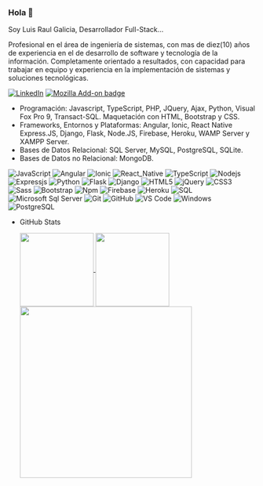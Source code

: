 ### Hola 👋

Soy Luis Raul Galicia, Desarrollador Full-Stack...

Profesional en el área de ingeniería de sistemas, con mas de diez(10) años de experiencia en el de desarrollo de software y tecnología de la información. Completamente orientado a resultados, con capacidad para trabajar en equipo y experiencia en la implementación de sistemas y soluciones tecnológicas.

<a href="https://www.linkedin.com/in/luis-raul-galicia-lugo" target="_blank"><img src="https://img.shields.io/badge/LinkedIn-%230077B5.svg?&style=flat-square&logo=linkedin&logoColor=white" alt="LinkedIn"></a>
<a href="https://luisgaliciadev.web.app/#/home" target="_blank"><img alt="Mozilla Add-on badge" src="https://img.shields.io/badge/web"></a>

-	Programación: Javascript, TypeScript, PHP, JQuery, Ajax, Python, Visual Fox Pro 9, Transact-SQL. Maquetación con HTML, Bootstrap y CSS.
-	Frameworks, Entornos y Plataformas: Angular, Ionic, React Native Express.JS, Django, Flask, Node.JS, Firebase, Heroku, WAMP Server y XAMPP Server.
-	Bases de Datos Relacional: SQL Server, MySQL, PostgreSQL, SQLite.
-	Bases de Datos no Relacional: MongoDB.

![JavaScript](https://img.shields.io/badge/-JavaScript-%23F7DF1C?style=flat-square&logo=javascript&logoColor=000000&labelColor=%23F7DF1C&color=%23FFCE5A)
![Angular](https://img.shields.io/badge/-Angular-%23E44D27?style=flat-square&logo=angular&logoColor=ffffff)
![Ionic](https://img.shields.io/badge/-Ionic-3776AB?style=flat-square&logo=ionic&logoColor=ffffff)
![React_Native](https://img.shields.io/badge/-React_Native-%23000000?style=flat-square&logo=React&logoColor=00D8FD)
![TypeScript](https://img.shields.io/badge/-TypeScript-000000?style=flat&logo=typescript)
![Nodejs](https://img.shields.io/badge/-Nodejs-339933?style=flat-square&logo=Node.js&logoColor=ffffff)
![Expressjs](https://img.shields.io/badge/Express-JS-yellow)
![Python](http://img.shields.io/badge/-Python-3776AB?style=flat-square&logo=python&logoColor=ffffff)
![Flask](https://img.shields.io/badge/-Flask-222222?style=flat&logo=Flask)
![Django](https://img.shields.io/badge/-Django-339933?style=flat-square&logo=django&logoColor=ffffff)
![HTML5](https://img.shields.io/badge/-HTML5-%23E44D27?style=flat-square&logo=html5&logoColor=ffffff)
![jQuery](https://img.shields.io/badge/-jQuery-222222?style=flat&logo=jQuery&logoColor=0769AD)
![CSS3](https://img.shields.io/badge/-CSS3-%231572B6?style=flat-square&logo=css3)
![Sass](https://img.shields.io/badge/-Sass-%23CC6699?style=flat-square&logo=sass&logoColor=ffffff)
![Bootstrap](https://img.shields.io/badge/-Bootstrap-563D7C?style=flat-square&logo=Bootstrap)
![Npm](https://img.shields.io/badge/-npm-CB3837?style=flat-square&logo=npm)
![Firebase](https://img.shields.io/badge/-Firebase-FFCA28?style=flat-square&logo=firebase&logoColor=ffffff)
![Heroku](https://img.shields.io/badge/-Heroku-%23F05032?style=flat-square&logo=heroku&logoColor=%23ffffff)
![SQL](https://img.shields.io/badge/-SQL-000000?style=flat&logo=postgresql)
![Microsoft Sql Server](https://img.shields.io/badge/-Sql%20Server-CC2927?style=flat-square&logo=microsoft-sql-server&logoColor=ffffff)
![Git](https://img.shields.io/badge/-Git-%23F05032?style=flat-square&logo=git&logoColor=%23ffffff)
![GitHub](https://img.shields.io/badge/-GitHub-181717?style=flat-square&logo=github)
![VS Code](http://img.shields.io/badge/-VS%20Code-007ACC?style=flat-square&logo=visual-studio-code&logoColor=ffffff)
![Windows](http://img.shields.io/badge/-Windows-0078D6?style=flat-square&logo=windows&logoColor=ffffff)
![PostgreSQL](https://img.shields.io/badge/-PostgreSQL-336791?style=flat-square&logo=postgresql)


- GitHub Stats
  
  <a href="https://github-readme-stats.vercel.app/api?username=luisgaliciadev&show_icons=true&theme=tokyonight">
    <img height="150" align="center" src="https://github-readme-stats.vercel.app/api?username=luisgaliciadev&show_icons=true&theme=tokyonight" />
  </a>  
  <a href="https://github-readme-stats.vercel.app/api/top-langs/?username=luisgaliciadev&layout=compact&theme=tokyonight">
    <img height="150" align="center" src="https://github-readme-stats.vercel.app/api/top-langs/?username=luisgaliciadev&layout=compact&theme=tokyonight" />
  </a>
  <a href="https://github-readme-stats.vercel.app/api/top-langs/?username=luisgaliciadev&langs_count=8&theme=tokyonight">
     <img height="350" align="center" src="https://github-readme-stats.vercel.app/api/top-langs/?username=luisgaliciadev&langs_count=8&theme=tokyonight" />
  </a>
  
  
   
 

  
  



  
<!--
**luisgaliciadev/luisgaliciadev** is a ✨ _special_ ✨ repository because its `README.md` (this file) appears on your GitHub profile.

Here are some ideas to get you started:

- 🔭 I’m currently working on ...
- 🌱 I’m currently learning ...
- 👯 I’m looking to collaborate on ...
- 🤔 I’m looking for help with ...
- 💬 Ask me about ...
- 📫 How to reach me: ...
- 😄 Pronouns: ...
- ⚡ Fun fact: ...
-->
